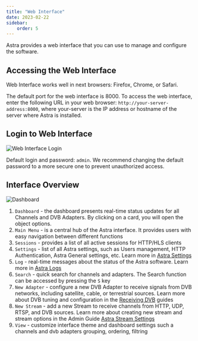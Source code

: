 ```yaml
---
title: "Web Interface"
date: 2023-02-22
sidebar:
    order: 5
---
```


Astra provides a web interface that you can use to manage and configure the software.

## Accessing the Web Interface

Web Interface works well in next browsers: Firefox, Chrome, or Safari.

The default port for the web interface is 8000. To access the web interface, enter the following URL in your web browser: `http://your-server-address:8000`, where your-server is the IP address or hostname of the server where Astra is installed.

## Login to Web Interface

![Web Interface Login](https://cdn.cesbo.com/help/astra/getting-started/web-interface/login.png)

Default login and password: `admin`. We recommend changing the default password to a more secure one to prevent unauthorized access.

## Interface Overview

![Dashboard](https://cdn.cesbo.com/help/astra/getting-started/web-interface/dashboard.png)

1. `Dashboard` - the dashboard presents real-time status updates for all Channels and DVB Adapters. By clicking on a card, you will open the object options.
2. `Main Menu` - is a central hub of the Astra interface. It provides users with easy navigation between different functions
3. `Sessions` - provides a list of all active sessions for HTTP/HLS clients
4. `Settings` - list of all Astra settings, such as Users management, HTTP Authentication, Astra General settings, etc. Learn more in [Astra Settings](/astra/admin-guide/settings)
5. `Log` - real-time messages about the status of the Astra software. Learn more in [Astra Logs](/astra/admin-guide/log)
6. `Search` - quick search for channels and adapters. The Search function can be accessed by pressing the `S` key
7. `New Adapter` -  configure a new DVB Adapter to receive signals from DVB networks, including satellite, cable, or terrestrial sources. Learn more about DVB tuning and configuration in the [Receiving DVB](/astra/receiving/dvb) guides
8. `New Stream` - add a new Stream to receive channels from HTTP, UDP, RTSP, and DVB sources. Learn more about creating new stream and stream options in the Admin Guide [Astra Stream Settings](/astra/admin-guide/stream)
9. `View` - customize interface theme and dashboard settings such a channels and dvb adapters grouping, ordering, filtring
